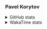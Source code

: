 ### Pavel Korytov

<details>
  <summary>GitHub stats</summary>
  <p align="center">
    <img src="https://github-readme-stats-sigma-five.vercel.app/api?username=sqrtminusone&show_icons=true&count_private=true" />
  </p>
</details>

<details>
  <summary>WakaTime stats</summary>
  <p align="center">
    <img src="https://wakatime.com/share/@SqrtMinusOne/5538012e-c272-4f28-ab6d-a21c562e8dd8.svg" height="500" />      
  </p>
  <p align="center">
    <img src="https://wakatime.com/share/@SqrtMinusOne/c84d4d3b-3259-4859-8105-0b42f65c9bef.svg" height="500" />      
  </p>
</details>
